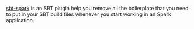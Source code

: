 [sbt-spark](https://www.github.com/alonsodomin/sbt-spark) is an SBT plugin help you remove all the boilerplate
 that you need to put in your SBT build files whenever you start working in an Spark application.
